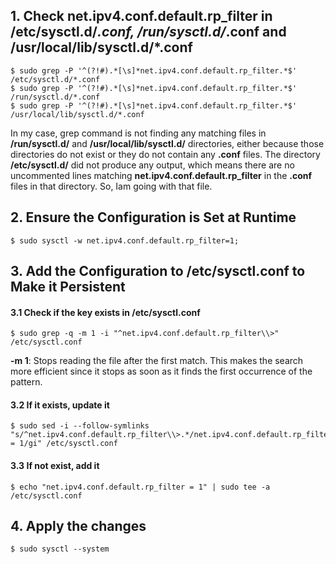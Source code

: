## 1. Check net.ipv4.conf.default.rp_filter in /etc/sysctl.d/*.conf, /run/sysctl.d/*.conf and /usr/local/lib/sysctl.d/*.conf
    $ sudo grep -P '^(?!#).*[\s]*net.ipv4.conf.default.rp_filter.*$' /etc/sysctl.d/*.conf
    $ sudo grep -P '^(?!#).*[\s]*net.ipv4.conf.default.rp_filter.*$' /run/sysctl.d/*.conf
    $ sudo grep -P '^(?!#).*[\s]*net.ipv4.conf.default.rp_filter.*$' /usr/local/lib/sysctl.d/*.conf

In my case, grep command is not finding any matching files in **/run/sysctl.d/** and **/usr/local/lib/sysctl.d/** directories, either because those directories do not exist or they do not contain any **.conf** files. The directory **/etc/sysctl.d/** did not produce any output, which means there are no uncommented lines matching **net.ipv4.conf.default.rp_filter** in the **.conf** files in that directory. So, Iam going with that file.

## 2. Ensure the Configuration is Set at Runtime
    $ sudo sysctl -w net.ipv4.conf.default.rp_filter=1;

## 3. Add the Configuration to /etc/sysctl.conf to Make it Persistent

#### 3.1 Check if the key exists in /etc/sysctl.conf
    $ sudo grep -q -m 1 -i "^net.ipv4.conf.default.rp_filter\\>" /etc/sysctl.conf

**-m 1**: Stops reading the file after the first match. This makes the search more efficient since it stops as soon as it finds the first occurrence of the pattern.

#### 3.2 If it exists, update it
    $ sudo sed -i --follow-symlinks "s/^net.ipv4.conf.default.rp_filter\\>.*/net.ipv4.conf.default.rp_filter = 1/gi" /etc/sysctl.conf

#### 3.3 If not exist, add it
    $ echo "net.ipv4.conf.default.rp_filter = 1" | sudo tee -a /etc/sysctl.conf

## 4. Apply the changes
    $ sudo sysctl --system
    

